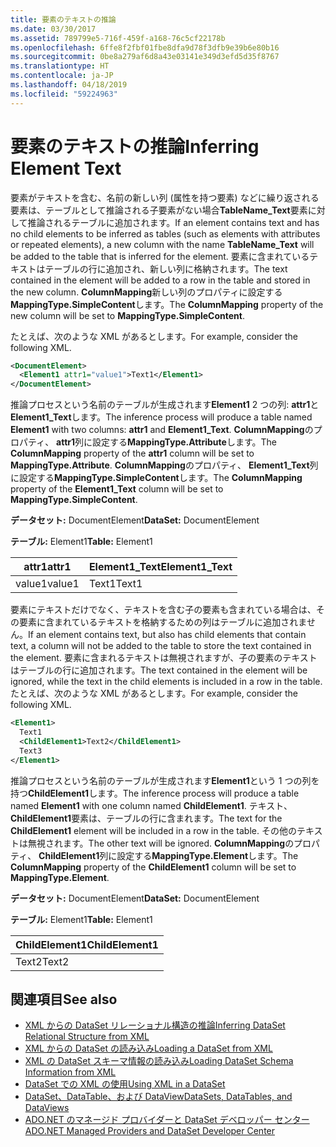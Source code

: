```yaml
---
title: 要素のテキストの推論
ms.date: 03/30/2017
ms.assetid: 789799e5-716f-459f-a168-76c5cf22178b
ms.openlocfilehash: 6ffe8f2fbf01fbe8dfa9d78f3dfb9e39b6e80b16
ms.sourcegitcommit: 0be8a279af6d8a43e03141e349d3efd5d35f8767
ms.translationtype: HT
ms.contentlocale: ja-JP
ms.lasthandoff: 04/18/2019
ms.locfileid: "59224963"
---
```

# <a name="inferring-element-text"></a><span data-ttu-id="2f9ff-102">要素のテキストの推論</span><span class="sxs-lookup"><span data-stu-id="2f9ff-102">Inferring Element Text</span></span>
<span data-ttu-id="2f9ff-103">要素がテキストを含む、名前の新しい列 (属性を持つ要素) などに繰り返される要素は、テーブルとして推論される子要素がない場合**TableName_Text**要素に対して推論されるテーブルに追加されます。</span><span class="sxs-lookup"><span data-stu-id="2f9ff-103">If an element contains text and has no child elements to be inferred as tables (such as elements with attributes or repeated elements), a new column with the name **TableName_Text** will be added to the table that is inferred for the element.</span></span> <span data-ttu-id="2f9ff-104">要素に含まれているテキストはテーブルの行に追加され、新しい列に格納されます。</span><span class="sxs-lookup"><span data-stu-id="2f9ff-104">The text contained in the element will be added to a row in the table and stored in the new column.</span></span> <span data-ttu-id="2f9ff-105">**ColumnMapping**新しい列のプロパティに設定する**MappingType.SimpleContent**します。</span><span class="sxs-lookup"><span data-stu-id="2f9ff-105">The **ColumnMapping** property of the new column will be set to **MappingType.SimpleContent**.</span></span>  
  
 <span data-ttu-id="2f9ff-106">たとえば、次のような XML があるとします。</span><span class="sxs-lookup"><span data-stu-id="2f9ff-106">For example, consider the following XML.</span></span>  
  
```xml  
<DocumentElement>  
  <Element1 attr1="value1">Text1</Element1>  
</DocumentElement>  
```  
  
 <span data-ttu-id="2f9ff-107">推論プロセスという名前のテーブルが生成されます**Element1** 2 つの列: **attr1**と**Element1_Text**します。</span><span class="sxs-lookup"><span data-stu-id="2f9ff-107">The inference process will produce a table named **Element1** with two columns: **attr1** and **Element1_Text**.</span></span> <span data-ttu-id="2f9ff-108">**ColumnMapping**のプロパティ、 **attr1**列に設定する**MappingType.Attribute**します。</span><span class="sxs-lookup"><span data-stu-id="2f9ff-108">The **ColumnMapping** property of the **attr1** column will be set to **MappingType.Attribute**.</span></span> <span data-ttu-id="2f9ff-109">**ColumnMapping**のプロパティ、 **Element1_Text**列に設定する**MappingType.SimpleContent**します。</span><span class="sxs-lookup"><span data-stu-id="2f9ff-109">The **ColumnMapping** property of the **Element1_Text** column will be set to **MappingType.SimpleContent**.</span></span>  
  
 <span data-ttu-id="2f9ff-110">**データセット:** DocumentElement</span><span class="sxs-lookup"><span data-stu-id="2f9ff-110">**DataSet:** DocumentElement</span></span>  
  
 <span data-ttu-id="2f9ff-111">**テーブル:** Element1</span><span class="sxs-lookup"><span data-stu-id="2f9ff-111">**Table:** Element1</span></span>  
  
|<span data-ttu-id="2f9ff-112">attr1</span><span class="sxs-lookup"><span data-stu-id="2f9ff-112">attr1</span></span>|<span data-ttu-id="2f9ff-113">Element1_Text</span><span class="sxs-lookup"><span data-stu-id="2f9ff-113">Element1_Text</span></span>|  
|-----------|--------------------|  
|<span data-ttu-id="2f9ff-114">value1</span><span class="sxs-lookup"><span data-stu-id="2f9ff-114">value1</span></span>|<span data-ttu-id="2f9ff-115">Text1</span><span class="sxs-lookup"><span data-stu-id="2f9ff-115">Text1</span></span>|  
  
 <span data-ttu-id="2f9ff-116">要素にテキストだけでなく、テキストを含む子の要素も含まれている場合は、その要素に含まれているテキストを格納するための列はテーブルに追加されません。</span><span class="sxs-lookup"><span data-stu-id="2f9ff-116">If an element contains text, but also has child elements that contain text, a column will not be added to the table to store the text contained in the element.</span></span> <span data-ttu-id="2f9ff-117">要素に含まれるテキストは無視されますが、子の要素のテキストはテーブルの行に追加されます。</span><span class="sxs-lookup"><span data-stu-id="2f9ff-117">The text contained in the element will be ignored, while the text in the child elements is included in a row in the table.</span></span> <span data-ttu-id="2f9ff-118">たとえば、次のような XML があるとします。</span><span class="sxs-lookup"><span data-stu-id="2f9ff-118">For example, consider the following XML.</span></span>  
  
```xml  
<Element1>  
  Text1  
  <ChildElement1>Text2</ChildElement1>  
  Text3  
</Element1>  
```  
  
 <span data-ttu-id="2f9ff-119">推論プロセスという名前のテーブルが生成されます**Element1**という 1 つの列を持つ**ChildElement1**します。</span><span class="sxs-lookup"><span data-stu-id="2f9ff-119">The inference process will produce a table named **Element1** with one column named **ChildElement1**.</span></span> <span data-ttu-id="2f9ff-120">テキスト、 **ChildElement1**要素は、テーブルの行に含まれます。</span><span class="sxs-lookup"><span data-stu-id="2f9ff-120">The text for the **ChildElement1** element will be included in a row in the table.</span></span> <span data-ttu-id="2f9ff-121">その他のテキストは無視されます。</span><span class="sxs-lookup"><span data-stu-id="2f9ff-121">The other text will be ignored.</span></span> <span data-ttu-id="2f9ff-122">**ColumnMapping**のプロパティ、 **ChildElement1**列に設定する**MappingType.Element**します。</span><span class="sxs-lookup"><span data-stu-id="2f9ff-122">The **ColumnMapping** property of the **ChildElement1** column will be set to **MappingType.Element**.</span></span>  
  
 <span data-ttu-id="2f9ff-123">**データセット:** DocumentElement</span><span class="sxs-lookup"><span data-stu-id="2f9ff-123">**DataSet:** DocumentElement</span></span>  
  
 <span data-ttu-id="2f9ff-124">**テーブル:** Element1</span><span class="sxs-lookup"><span data-stu-id="2f9ff-124">**Table:** Element1</span></span>  
  
|<span data-ttu-id="2f9ff-125">ChildElement1</span><span class="sxs-lookup"><span data-stu-id="2f9ff-125">ChildElement1</span></span>|  
|-------------------|  
|<span data-ttu-id="2f9ff-126">Text2</span><span class="sxs-lookup"><span data-stu-id="2f9ff-126">Text2</span></span>|  
  
## <a name="see-also"></a><span data-ttu-id="2f9ff-127">関連項目</span><span class="sxs-lookup"><span data-stu-id="2f9ff-127">See also</span></span>

- [<span data-ttu-id="2f9ff-128">XML からの DataSet リレーショナル構造の推論</span><span class="sxs-lookup"><span data-stu-id="2f9ff-128">Inferring DataSet Relational Structure from XML</span></span>](../../../../../docs/framework/data/adonet/dataset-datatable-dataview/inferring-dataset-relational-structure-from-xml.md)
- [<span data-ttu-id="2f9ff-129">XML からの DataSet の読み込み</span><span class="sxs-lookup"><span data-stu-id="2f9ff-129">Loading a DataSet from XML</span></span>](../../../../../docs/framework/data/adonet/dataset-datatable-dataview/loading-a-dataset-from-xml.md)
- [<span data-ttu-id="2f9ff-130">XML の DataSet スキーマ情報の読み込み</span><span class="sxs-lookup"><span data-stu-id="2f9ff-130">Loading DataSet Schema Information from XML</span></span>](../../../../../docs/framework/data/adonet/dataset-datatable-dataview/loading-dataset-schema-information-from-xml.md)
- [<span data-ttu-id="2f9ff-131">DataSet での XML の使用</span><span class="sxs-lookup"><span data-stu-id="2f9ff-131">Using XML in a DataSet</span></span>](../../../../../docs/framework/data/adonet/dataset-datatable-dataview/using-xml-in-a-dataset.md)
- [<span data-ttu-id="2f9ff-132">DataSet、DataTable、および DataView</span><span class="sxs-lookup"><span data-stu-id="2f9ff-132">DataSets, DataTables, and DataViews</span></span>](../../../../../docs/framework/data/adonet/dataset-datatable-dataview/index.md)
- [<span data-ttu-id="2f9ff-133">ADO.NET のマネージド プロバイダーと DataSet デベロッパー センター</span><span class="sxs-lookup"><span data-stu-id="2f9ff-133">ADO.NET Managed Providers and DataSet Developer Center</span></span>](https://go.microsoft.com/fwlink/?LinkId=217917)
